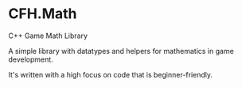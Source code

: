 # CFH.Math
C++ Game Math Library

A simple library with datatypes and helpers for mathematics in game development. 

It's written with a high focus on code that is beginner-friendly.
